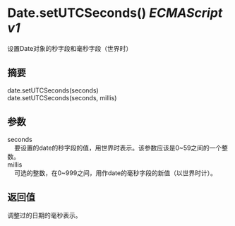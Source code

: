 # Date.setUTCSeconds() _ECMAScript v1_

设置Date对象的秒字段和毫秒字段（世界时）

## 摘要

date.setUTCSeconds(seconds)  
date.setUTCSeconds(seconds, millis)

## 参数

seconds  
    要设置的date的秒字段的值，用世界时表示。该参数应该是0~59之间的一个整数。  
millis  
    可选的整数，在0~999之间，用作date的毫秒字段的新值（以世界时计）。

## 返回值

调整过的日期的毫秒表示。

